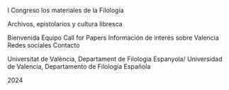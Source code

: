 <p>I Congreso los materiales de la Filología</p>
<p>Archivos, epistolarios y cultura libresca</p>

<p>Bienvenida
Equipo
Call for Papers
Información de interés sobre Valencia
Redes sociales
Contacto</p>

<p>Universitat de València, Departament de Filologia Espanyola/ Universidad de Valencia, Departamento de Filología Española</p> <p>2024</p>

